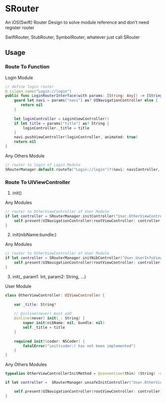 # SRouter
An iOS(Swift) Router Design to solve module reference and don't need register router

SwiftRouter, StubRouter, SymbolRouter, whatever just call SRouter


## Usage

### Route To Function

Login Module
```swift
// define login router
@_silgen_name("Login://login")
public func LoginRouterInterface(with params: [String: Any]) -> [String: Any]? {
    guard let navi = params["navi"] as? UINavigationController else {
       return nil
    }
    
    let loginController = LoginViewController()
    if let title = params["title"] as? String {
        loginController._title = title
    }
    navi.pushViewController(loginController, animated: true)
    return nil
}

```

Any Others Module

```swift
// router to login of Login Module
SRouterManager.default.routeTo("Login://login")?(navi: naviController, title: "登录🚀🚀🚀", others: "Any others params...")
```

### Route To UIViewController


1. init()

Any Modules

```swift
// router to OtherViewController of User Module
if let controller = SRouterManager.initController("User.OtherViewController") {
    self.present(UINavigationController(rootViewController: controller), animated: true, completion: nil)
}
```

2. init(nibName:bundle:)

Any Modules

```swift
// router to OtherViewController of User Module
if let controller = SRouterManager.initNibController("User.UserInfoViewController", nibName: nil, bundle: nil) {
    self.present(UINavigationController(rootViewController: controller), animated: true, completion: nil)
}
```

3. init(_ param1: Int, param2: String, ...)

User Module

```swift
class OtherViewController: UIViewController {
    
    var _title: String?
    
    // @inline(never) must add
    @inline(never) init(_: String) {
        super.init(nibName: nil, bundle: nil)
        self._title = title
    }
    
    required init?(coder: NSCoder) {
        fatalError("init(coder:) has not been implemented")
    }
}
```

Any Others Modules

```swift
typealias OtherViewControllerInitMethod = @convention(thin) (String) -> UIViewController

if let controller =  SRouterManager.unsafeInitController("User.OtherViewController", initMethodType: OtherViewControllerInitMethod.self)(_: String.self)?("Other🚀🚀🚀") {

    self.present(UINavigationController(rootViewController: controller), animated: true, completion: nil)
}
```
